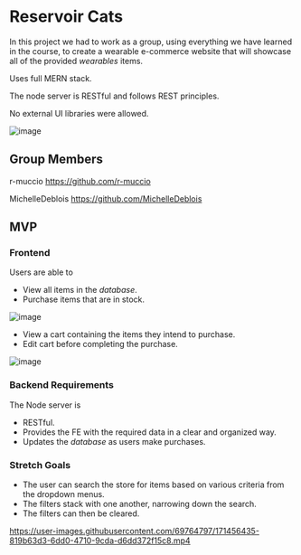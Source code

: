 # Reservoir Cats 

In this project we had to work as a group, using everything we have learned in the course, to create a wearable e-commerce website that will showcase all of the provided _wearables_ items.

Uses full MERN stack.

The node server is RESTful and follows REST principles.

No external UI libraries were allowed.

![image](https://user-images.githubusercontent.com/69764797/171453359-c59c6b49-2ee9-4468-a046-aece4367d4ca.png)


## Group Members

r-muccio
https://github.com/r-muccio

MichelleDeblois
https://github.com/MichelleDeblois


## MVP

### Frontend

Users are able to

- View all items in the _database_.
- Purchase items that are in stock.

![image](https://user-images.githubusercontent.com/69764797/171457804-dceabb57-7f4a-4af7-83b9-b9ea7d161b86.png)

- View a cart containing the items they intend to purchase.
- Edit cart before completing the purchase.

![image](https://user-images.githubusercontent.com/69764797/171458126-c06fe6de-ab26-47e3-9bbf-14d2a4890b22.png)


### Backend Requirements

The Node server is

- RESTful.
- Provides the FE with the required data in a clear and organized way.
- Updates the _database_ as users make purchases.

### Stretch Goals

- The user can search the store for items based on various criteria from the dropdown menus.
- The filters stack with one another, narrowing down the search.
- The filters can then be cleared. 

https://user-images.githubusercontent.com/69764797/171456435-819b63d3-6dd0-4710-9cda-d6dd372f15c8.mp4



